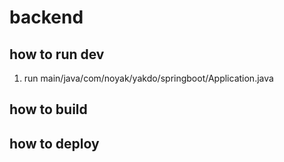 # backend 

## how to run dev

1. run main/java/com/noyak/yakdo/springboot/Application.java

## how to build


## how to deploy 